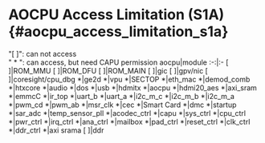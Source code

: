 AOCPU Access Limitation (S1A) {#aocpu_access_limitation_s1a}
===============
"[ ]": can not access  
" * ": can access, but need CAPU permission
aocpu|module
:-:|:-
[ ]|ROM_MMU
[ ]|ROM_DFU
[ ]|ROM_MAIN
[ ]|gic
[ ]|gpv/nic
[ ]|coresight/cpu_dbg
*|ge2d
*|vpu
*|SECTOP
*|eth_mac
*|demod_comb
*|htxcore
*|audio
*|dos
*|usb
*|hdmitx
*|aocpu
*|hdmi20_aes
*|axi_sram
*|emmcC
*|ir_top
*|uart_b
*|uart_a
*|i2c_m_c
*|i2c_m_b
*|i2c_m_a
*|pwm_cd
*|pwm_ab
*|msr_clk
*|cec
*|Smart Card
*|dmc
*|startup
*|sar_adc
*|temp_sensor_pll
*|acodec_ctrl
*|capu
*|sys_ctrl
*|cpu_ctrl
*|pwr_ctrl
*|irq_ctrl
*|ana_ctrl
*|mailbox
*|pad_ctrl
*|reset_ctrl
*|clk_ctrl
*|ddr_ctrl
*|axi srama
[ ]|ddr
